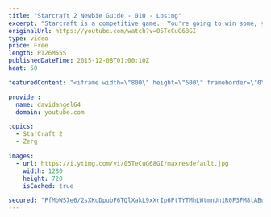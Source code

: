 ```yaml
---
title: "Starcraft 2 Newbie Guide - 010 - Losing"
excerpt: "Starcraft is a competitive game.  You're going to win some, you're going to lose some.  When you win a game, you feel good, and that's awesome.  But how do you react to losing a game?  How you react to losing in a competitive game like Starcraft 2 is an important consideration.  The biggest concept is"
originalUrl: https://youtube.com/watch?v=05TeCuG68GI
type: video
price: Free
length: PT26M55S
publishedDateTime: 2015-12-08T01:00:10Z
heat: 50

featuredContent: "<iframe width=\"800\" height=\"500\" frameborder=\"0\" src=\"https://www.youtube.com/embed/05TeCuG68GI\" allow=\"accelerometer; autoplay; encrypted-media; gyroscope; picture-in-picture\" allowfullscreen></iframe>"

provider:
  name: davidangel64
  domain: youtube.com

topics:
  - StarCraft 2
  - Zerg

images:
  - url: https://i.ytimg.com/vi/05TeCuG68GI/maxresdefault.jpg
    width: 1280
    height: 720
    isCached: true

secured: "PfMbWS7e6/2sXKuDpubF6TQlXakL9xXrIp6PtTYTMhLWtmnUn1R0F3FM8tABubOIP4QJ+524p8Iyvjw7d6aJbi4ixXMlX00B1puZq3EWQNW6MCA/DQ9JWWb166u7Sonx8RrUzkRmCSlRrHE/zPn/McEyU+erso5/NWGT3sXD7SBTflSezdOWxVKCd0xzL4i+fjdrGLFNaHNearzHhLkmv+M2MpQQyKHFCATE57w+pSO7pfnKq8gMDcd1RdokpDrSvd6Pw8Cz9E8M5S357hXXVGpr1HGvEIzwTiNH+M/+xBWKKYHG9Wc20r8hztpILJBHcrvd6yWRinCbrMsMp9WXPKPoDnGdYEENdGP9bHMavPqOY9ybZh4aqK+Pp7b+OzXWbWmd7qnLQLrjyCm8f+Mk5qDlWAjl7hMYhDO3fFnaTGg=;J3yubQ08BTHNylIuBsEUgw=="
---
```


